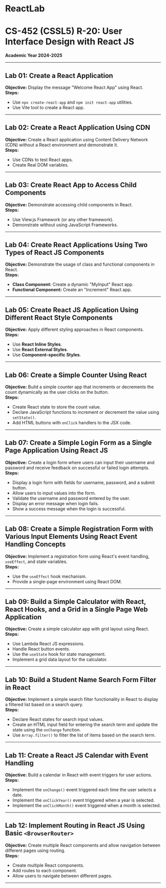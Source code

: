 # ReactLab

# CS-452 (CSSL5) R-20: User Interface Design with React JS  
**Academic Year 2024-2025**

---

## Lab 01: Create a React Application
**Objective:** Display the message "Welcome React App" using React.  
**Steps:**
- Use `npx create-react-app` and `npm init react-app` utilities.
- Use Vite tool to create a React app.

---

## Lab 02: Create a React Application Using CDN
**Objective:** Create a React application using Content Delivery Network (CDN) without a React environment and demonstrate it.  
**Steps:**
- Use CDNs to test React apps.
- Create Real DOM variables.

---

## Lab 03: Create React App to Access Child Components
**Objective:** Demonstrate accessing child components in React.  
**Steps:**
- Use View.js Framework (or any other framework).
- Demonstrate without using JavaScript Frameworks.

---

## Lab 04: Create React Applications Using Two Types of React JS Components
**Objective:** Demonstrate the usage of class and functional components in React.  
**Steps:**
- **Class Component:** Create a dynamic "MyInput" React app.
- **Functional Component:** Create an "Increment" React app.

---

## Lab 05: Create React JS Application Using Different React Style Components
**Objective:** Apply different styling approaches in React components.  
**Steps:**
- Use **React Inline Styles**.
- Use **React External Styles**.
- Use **Component-specific Styles**.

---

## Lab 06: Create a Simple Counter Using React
**Objective:** Build a simple counter app that increments or decrements the count dynamically as the user clicks on the button.  
**Steps:**
- Create React state to store the count value.
- Declare JavaScript functions to increment or decrement the value using `setState()`.
- Add HTML buttons with `onClick` handlers to the JSX code.

---

## Lab 07: Create a Simple Login Form as a Single Page Application Using React JS
**Objective:** Create a login form where users can input their username and password and receive feedback on successful or failed login attempts.  
**Steps:**
- Display a login form with fields for username, password, and a submit button.
- Allow users to input values into the form.
- Validate the username and password entered by the user.
- Display an error message when login fails.
- Show a success message when the login is successful.

---

## Lab 08: Create a Simple Registration Form with Various Input Elements Using React Event Handling Concepts
**Objective:** Implement a registration form using React's event handling, `useEffect`, and state variables.  
**Steps:**
- Use the `useEffect` hook mechanism.
- Provide a single-page environment using React DOM.

---

## Lab 09: Build a Simple Calculator with React, React Hooks, and a Grid in a Single Page Web Application
**Objective:** Create a simple calculator app with grid layout using React.  
**Steps:**
- Use Lambda React JS expressions.
- Handle React button events.
- Use the `useState` hook for state management.
- Implement a grid data layout for the calculator.

---

## Lab 10: Build a Student Name Search Form Filter in React
**Objective:** Implement a simple search filter functionality in React to display a filtered list based on a search query.  
**Steps:**
- Declare React states for search input values.
- Create an HTML input field for entering the search term and update the state using the `onChange` function.
- Use `Array.filter()` to filter the list of items based on the search term.

---

## Lab 11: Create a React JS Calendar with Event Handling
**Objective:** Build a calendar in React with event triggers for user actions.  
**Steps:**
- Implement the `onChange()` event triggered each time the user selects a date.
- Implement the `onClickYear()` event triggered when a year is selected.
- Implement the `onClickMonth()` event triggered when a month is selected.

---

## Lab 12: Implement Routing in React JS Using Basic `<BrowserRouter>`
**Objective:** Create multiple React components and allow navigation between different pages using routing.  
**Steps:**
- Create multiple React components.
- Add routes to each component.
- Allow users to navigate between different pages.

---
